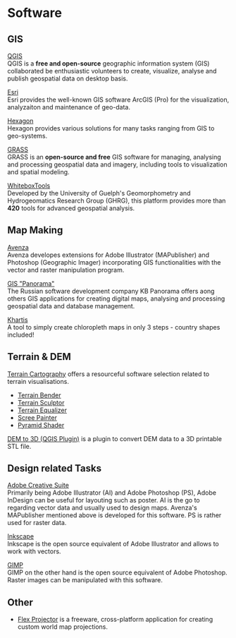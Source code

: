 # Software

## GIS
[QGIS](https://www.qgis.org/en/site/)  
QGIS is a **free and open-source** geographic information system (GIS) collaborated be enthusiastic volunteers to create, visualize, analyse and publish geospatial data on desktop basis.

[Esri](https://www.esri.com/en-us/home)  
Esri provides the well-known GIS software ArcGIS (Pro) for the visualization, analyzaiton and maintenance of geo-data. 

[Hexagon](https://hexagon.com/)  
Hexagon provides various solutions for many tasks ranging from GIS to geo-systems. 

[GRASS](https://grass.osgeo.org/download/software/mac-osx/)  
GRASS is an **open-source and free** GIS software for managing, analysing and processing geospatial data and imagery, including tools to visualization and spatial modeling. 

<!-- https://docs.google.com/spreadsheets/d/1nNEtjWBROepTzGgTjZ8PslWyv7z_QqzgF1uRSm-0at0/edit#gid=0
https://github.com/Z3tt/30DayMapChallenge-->

[WhiteboxTools](https://jblindsay.github.io/ghrg/WhiteboxTools/index.html)  
Developed by the University of Guelph's Geomorphometry and Hydrogeomatics Research Group (GHRG), this platform provides more than __420__ tools for advanced geospatial analysis.  

## Map Making 

[Avenza](https://www.avenza.com/)  
Avenza developes extensions for Adobe Illustrator (MAPublisher) and Photoshop (Geographic Imager) incorporating GIS functionalities with the vector and raster manipulation program. 

[GIS "Panorama"](http://www.gisinfo.net/)  
The Russian software development company KB Panorama offers aong others GIS applications for creating digital maps, analysing and processing geospatial data and database management.  

[Khartis](https://www.sciencespo.fr/cartographie/khartis/en/)  
A tool to simply create chloropleth maps in only 3 steps - country shapes included! 

## Terrain & DEM

[Terrain Cartography](http://terraincartography.com/) offers a resourceful software selection related to terrain visualisations. 

- [Terrain Bender](http://www.terraincartography.com/terrainbender/)
- [Terrain Sculptor](http://terraincartography.com/terrainsculptor/)
- [Terrain Equalizer](http://www.terraincartography.com/terrainequalizer/)
- [Scree Painter](http://www.screepainter.com/)
- [Pyramid Shader](http://terraincartography.com/PyramidShader/index.html)

[DEM to 3D (QGIS Plugin)](https://demto3d.com/en/ayuda/) is a plugin to convert DEM data to a 3D printable STL file.


## Design related Tasks

[Adobe Creative Suite](https://www.adobe.com/de/creativecloud.html)  
Primarily being Adobe Illustrator (AI) and Adobe Photoshop (PS), Adobe InDesign can be useful for layouting such as poster. AI is the go to regarding vector data and usually used to design maps. Avenza's MAPublisher mentioned above is developed for this software. PS is rather used for raster data. 

[Inkscape](https://inkscape.org/de/)  
Inkscape is the open source equivalent of Adobe Illustrator and allows to work with vectors.

[GIMP](https://www.gimp.org/)  
GIMP on the other hand is the open source equivalent of Adobe Photoshop. Raster images can be manipulated with this software. 




## Other

- [Flex Projector](http://www.flexprojector.com/) is a freeware, cross-platform application for creating custom world map projections.